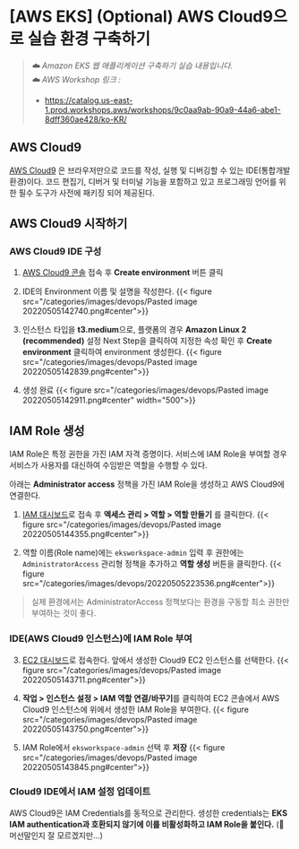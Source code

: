 # [AWS EKS] (Optional) AWS Cloud9으로 실습 환경 구축하기


> _☁️ Amazon EKS 웹 애플리케이션 구축하기 실습 내용입니다._\
> _☁️  AWS Workshop 링크 :_ 
> - https://catalog.us-east-1.prod.workshops.aws/workshops/9c0aa9ab-90a9-44a6-abe1-8dff360ae428/ko-KR/

## AWS Cloud9 

[AWS Cloud9](https://aws.amazon.com/ko/cloud9/?nc1=h_ls) 은 브라우저만으로 코드를 작성, 실행 및 디버깅할 수 있는 IDE(통합개발환경)이다. 코드 편집기, 디버거 및 터미널 기능을 포함하고 있고 프로그래밍 언어를 위한 필수 도구가 사전에 패키징 되어 제공된다.

## AWS Cloud9 시작하기

### AWS Cloud9 IDE 구성


1. [AWS Cloud9 콘솔](https://ap-northeast-2.console.aws.amazon.com/cloud9/home/product) 접속 후 **Create environment** 버튼 클릭

2. IDE의 Environment 이름 및 설명을 작성한다.
{{< figure src="/categories/images/devops/Pasted image 20220505142740.png#center">}}

3. 인스턴스 타입을 **t3.medium**으로, 플랫폼의 경우 **Amazon Linux 2 (recommended)** 설정 Next Step을 클릭하여 지정한 속성 확인 후 **Create environment** 클릭하여 environment 생성한다.
{{< figure src="/categories/images/devops/Pasted image 20220505142839.png#center">}}

4. 생성 완료 
{{< figure src="/categories/images/devops/Pasted image 20220505142911.png#center" width="500">}}

## IAM Role 생성

IAM Role은 특정 권한을 가진 IAM 자격 증명이다. 서비스에 IAM Role을 부여할 경우 서비스가 사용자를 대신하여 수임받은 역할을 수행할 수 있다.

아래는 **Administrator access** 정책을 가진 IAM Role을 생성하고 AWS Cloud9에 연결한다.

1. [IAM 대시보드](https://us-east-1.console.aws.amazon.com/iamv2/home#/home)로 접속 후 **액세스 관리 > 역할 > 역할 만들기** 를 클릭한다.
{{< figure src="/categories/images/devops/Pasted image 20220505144355.png#center">}}

2. 역할 이름(Role name)에는 `eksworkspace-admin` 입력 후 권한에는 `AdministratorAccess` 관리형 정책을 추가하고 **역할 생성** 버튼을 클릭한다.
{{< figure src="/categories/images/devops/20220505223536.png#center">}}

> 실제 환경에서는 AdministratorAccess 정책보다는 환경을 구동할 최소 권한만 부여하는 것이 좋다.

### IDE(AWS Cloud9 인스턴스)에 IAM Role 부여

3. [EC2 대시보드](https://us-east-1.console.aws.amazon.com/ec2/v2/home?region=us-east-1#Instances:v=3;sort=desc:launchTime)로 접속한다. 앞에서 생성한 Cloud9 EC2 인스턴스를 선택한다.
{{< figure src="/categories/images/devops/Pasted image 20220505143711.png#center">}}


2. **작업 > 인스턴스 설정 > IAM 역할 연결/바꾸기**를 클릭하여 EC2 콘솔에서 AWS Cloud9 인스턴스에 위에서 생성한 IAM Role을 부여한다.
{{< figure src="/categories/images/devops/Pasted image 20220505143750.png#center">}}

3. IAM Role에서 `eksworkspace-admin` 선택 후 **저장**
{{< figure src="/categories/images/devops/Pasted image 20220505143845.png#center">}}

### Cloud9 IDE에서 IAM 설정 업데이트
AWS Cloud9은 IAM Credentials를 동적으로 관리한다. 생성한 credentials는 **EKS IAM authentication과 호환되지 않기에 이를 비활성화하고 IAM Role을 붙인다.** (🤔 머선말인지 잘 모르겠지만...)
